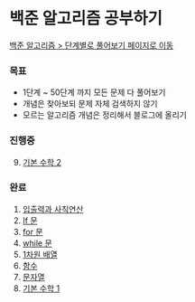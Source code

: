 # 백준 알고리즘 공부하기

[백준 알고리즘 > 단계별로 풀어보기 페이지로 이동](https://www.acmicpc.net/step)

### 목표
- 1단계 ~ 50단계 까지 모든 문제 다 풀어보기
- 개념은 찾아보되 문제 자체 검색하지 않기
- 모르는 알고리즘 개념은 정리해서 블로그에 올리기

### 진행중
9. [기본 수학 2](https://github.com/hwkang93/baekjoon_algorithm/tree/master/src/level9)

### 완료
1. [입출력과 사칙연산](https://github.com/hwkang93/baekjoon_algorithm/tree/master/src/level1)
2. [If 문](https://github.com/hwkang93/baekjoon_algorithm/tree/master/src/level2)
3. [for 문](https://github.com/hwkang93/baekjoon_algorithm/tree/master/src/level3)
4. [while 문](https://github.com/hwkang93/baekjoon_algorithm/tree/master/src/level4)
5. [1차원 배열](https://github.com/hwkang93/baekjoon_algorithm/tree/master/src/level5)
6. [함수](https://github.com/hwkang93/baekjoon_algorithm/tree/master/src/level6)
7. [문자열](https://github.com/hwkang93/baekjoon_algorithm/tree/master/src/level7)
8. [기본 수학 1](https://github.com/hwkang93/baekjoon_algorithm/tree/master/src/level8)
